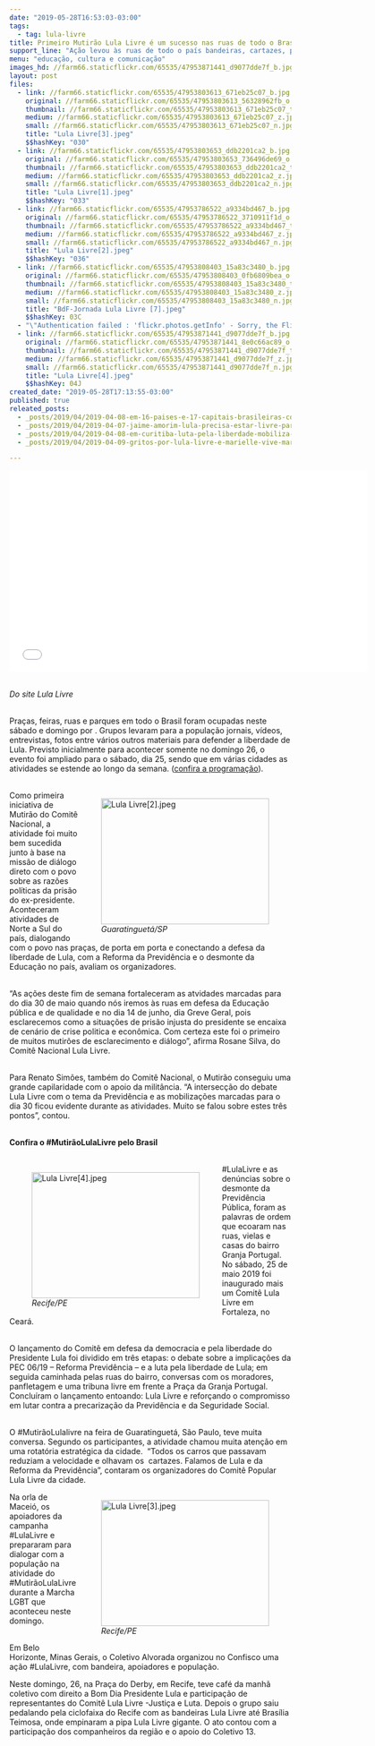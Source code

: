 ```yaml
---
date: "2019-05-28T16:53:03-03:00"
tags:
  - tag: lula-livre
title: Primeiro Mutirão Lula Livre é um sucesso nas ruas de todo o Brasil
support_line: "Ação levou às ruas de todo o país bandeiras, cartazes, panfletos e palavras de ordem Lula Livre"
menu: "educação, cultura e comunicação"
images_hd: //farm66.staticflickr.com/65535/47953871441_d9077dde7f_b.jpg
layout: post
files:
  - link: //farm66.staticflickr.com/65535/47953803613_671eb25c07_b.jpg
    original: //farm66.staticflickr.com/65535/47953803613_56328962fb_o.jpg
    thumbnail: //farm66.staticflickr.com/65535/47953803613_671eb25c07_t.jpg
    medium: //farm66.staticflickr.com/65535/47953803613_671eb25c07_z.jpg
    small: //farm66.staticflickr.com/65535/47953803613_671eb25c07_n.jpg
    title: "Lula Livre[3].jpeg"
    $$hashKey: "030"
  - link: //farm66.staticflickr.com/65535/47953803653_ddb2201ca2_b.jpg
    original: //farm66.staticflickr.com/65535/47953803653_736496de69_o.jpg
    thumbnail: //farm66.staticflickr.com/65535/47953803653_ddb2201ca2_t.jpg
    medium: //farm66.staticflickr.com/65535/47953803653_ddb2201ca2_z.jpg
    small: //farm66.staticflickr.com/65535/47953803653_ddb2201ca2_n.jpg
    title: "Lula Livre[1].jpeg"
    $$hashKey: "033"
  - link: //farm66.staticflickr.com/65535/47953786522_a9334bd467_b.jpg
    original: //farm66.staticflickr.com/65535/47953786522_3710911f1d_o.jpg
    thumbnail: //farm66.staticflickr.com/65535/47953786522_a9334bd467_t.jpg
    medium: //farm66.staticflickr.com/65535/47953786522_a9334bd467_z.jpg
    small: //farm66.staticflickr.com/65535/47953786522_a9334bd467_n.jpg
    title: "Lula Livre[2].jpeg"
    $$hashKey: "036"
  - link: //farm66.staticflickr.com/65535/47953808403_15a83c3480_b.jpg
    original: //farm66.staticflickr.com/65535/47953808403_0fb6809bea_o.jpg
    thumbnail: //farm66.staticflickr.com/65535/47953808403_15a83c3480_t.jpg
    medium: //farm66.staticflickr.com/65535/47953808403_15a83c3480_z.jpg
    small: //farm66.staticflickr.com/65535/47953808403_15a83c3480_n.jpg
    title: "BdF-Jornada Lula Livre [7].jpeg"
    $$hashKey: 03C
  - "\"Authentication failed : 'flickr.photos.getInfo' - Sorry, the Flickr API service is not currently available.\""
  - link: //farm66.staticflickr.com/65535/47953871441_d9077dde7f_b.jpg
    original: //farm66.staticflickr.com/65535/47953871441_8e0c66ac89_o.jpg
    thumbnail: //farm66.staticflickr.com/65535/47953871441_d9077dde7f_t.jpg
    medium: //farm66.staticflickr.com/65535/47953871441_d9077dde7f_z.jpg
    small: //farm66.staticflickr.com/65535/47953871441_d9077dde7f_n.jpg
    title: "Lula Livre[4].jpeg"
    $$hashKey: 04J
created_date: "2019-05-28T17:13:55-03:00"
published: true
releated_posts:
  - _posts/2019/04/2019-04-08-em-16-paises-e-17-capitais-brasileiras-como-foi-o-dia-de-luta-pela-liberdade-de-lula.md
  - _posts/2019/04/2019-04-07-jaime-amorim-lula-precisa-estar-livre-para-trazer-esperanca-e-o-direito-de-sonhar.md
  - _posts/2019/04/2019-04-08-em-curitiba-luta-pela-liberdade-mobiliza-multidao.md
  - _posts/2019/04/2019-04-09-gritos-por-lula-livre-e-marielle-vive-marcam-debate-sobre-democracia-no-teatro-da-reitoria-da-ufpr.md

---
```

<p><iframe allowfullscreen="" frameborder="0" height="360" src="//www.youtube.com/embed/b6l4nYsQjVI" width="640"></iframe></p>

<p><br />
<em>Do site Lula Livre</em></p>

<p><br />
Pra&ccedil;as, feiras, ruas e parques em todo o Brasil foram ocupadas neste s&aacute;bado e domingo por . Grupos levaram para a popula&ccedil;&atilde;o jornais, v&iacute;deos, entrevistas, fotos entre v&aacute;rios outros materiais para defender a liberdade de Lula. Previsto inicialmente para acontecer somente no domingo 26, o evento foi ampliado para o s&aacute;bado, dia 25, sendo que em v&aacute;rias cidades as atividades se estende ao longo da semana. (<a href="https://lulalivre.org.br/comites-de-todo-o-brasil-preparam-o-mutirao-lula-livre/">confira a programa&ccedil;&atilde;o</a>).<br />
&nbsp;</p>

<figure class="image" style="float:right"><img alt="Lula Livre[2].jpeg" height="225" src="//farm66.staticflickr.com/65535/47953786522_a9334bd467_b.jpg" width="300" />
<figcaption><em>Guaratinguet&aacute;/SP</em></figcaption>
</figure>

<p>Como primeira iniciativa de Mutir&atilde;o do Comit&ecirc; Nacional, a atividade foi muito bem sucedida junto &agrave; base na miss&atilde;o de di&aacute;logo direto com o povo sobre as raz&otilde;es pol&iacute;ticas da pris&atilde;o do ex-presidente. Aconteceram atividades de Norte a Sul do pa&iacute;s, dialogando com o povo nas pra&ccedil;as, de porta em porta e conectando a defesa da liberdade de Lula, com a Reforma da Previd&ecirc;ncia e o desmonte da Educa&ccedil;&atilde;o no pa&iacute;s, avaliam os organizadores.<br />
&nbsp;</p>

<p>&ldquo;As a&ccedil;&otilde;es deste fim de semana fortaleceram as atvidades marcadas para do dia 30 de maio quando n&oacute;s iremos &agrave;s ruas em defesa da Educa&ccedil;&atilde;o p&uacute;blica e de qualidade e no dia 14 de junho, dia Greve Geral, pois esclarecemos como a situa&ccedil;&otilde;es de pris&atilde;o injusta do presidente se encaixa de cen&aacute;rio de crise politica e econ&ocirc;mica. Com certeza este foi o primeiro de muitos mutir&otilde;es de esclarecimento e di&aacute;logo&rdquo;, afirma Rosane Silva, do Comit&ecirc; Nacional Lula Livre.<br />
&nbsp;</p>

<p>Para Renato Sim&otilde;es, tamb&eacute;m do Comit&ecirc; Nacional, o Mutir&atilde;o conseguiu uma grande capilaridade com o apoio da milit&acirc;ncia. &ldquo;A intersec&ccedil;&atilde;o do debate Lula Livre com o tema da Previd&ecirc;ncia e as mobiliza&ccedil;&otilde;es marcadas para o dia 30 ficou evidente durante as atividades. Muito se falou sobre estes tr&ecirc;s pontos&rdquo;, contou.<br />
&nbsp;</p>

<p><strong>Confira o #Mutir&atilde;oLulaLivre pelo Brasil</strong><br />
&nbsp;</p>

<figure class="image" style="float:left"><img alt="Lula Livre[4].jpeg" height="225" src="//farm66.staticflickr.com/65535/47953871441_d9077dde7f_b.jpg" width="300" />
<figcaption><em>Recife/PE</em></figcaption>
</figure>

<p>#LulaLivre e as den&uacute;ncias sobre o desmonte da Previd&ecirc;ncia P&uacute;blica, foram as palavras de ordem que ecoaram nas ruas, vielas e casas do bairro Granja Portugal. No s&aacute;bado, 25 de maio 2019 foi inaugurado mais um Comit&ecirc; Lula Livre em Fortaleza, no Cear&aacute;.</p>

<p><br />
O lan&ccedil;amento do Comit&ecirc; em defesa da democracia e pela liberdade do Presidente Lula foi dividido em tr&ecirc;s etapas: o debate sobre a implica&ccedil;&otilde;es da PEC 06/19 &ndash; Reforma Previd&ecirc;ncia &ndash; e a luta pela liberdade de Lula; em seguida caminhada pelas ruas do bairro, conversas com os moradores, panfletagem e uma tribuna livre em frente a Pra&ccedil;a da Granja Portugal. Conclu&iacute;ram o lan&ccedil;amento entoando: Lula Livre e refor&ccedil;ando o compromisso em lutar contra a precariza&ccedil;&atilde;o da Previd&ecirc;ncia e da Seguridade Social.<br />
&nbsp;</p>

<p>O #Mutir&atilde;oLulalivre na feira de Guaratinguet&aacute;, S&atilde;o Paulo, teve muita conversa. Segundo os participantes, a atividade chamou muita aten&ccedil;&atilde;o em uma rotat&oacute;ria estrat&eacute;gica da cidade.&nbsp; &ldquo;Todos os carros que passavam reduziam a velocidade e olhavam os&nbsp; cartazes. Falamos de Lula e da Reforma da Previd&ecirc;ncia&rdquo;, contaram os organizadores do Comit&ecirc; Popular Lula Livre da cidade.</p>

<figure class="image" style="float:right"><img alt="Lula Livre[3].jpeg" height="225" src="//farm66.staticflickr.com/65535/47953803613_671eb25c07_b.jpg" width="300" />
<figcaption><em>Recife/PE</em></figcaption>
</figure>

<p>Na orla de Macei&oacute;, os apoiadores da campanha #LulaLivre e prepararam para dialogar com a popula&ccedil;&atilde;o na atividade do #Mutir&atilde;oLulaLivre durante a Marcha LGBT que aconteceu neste domingo.<br />
&nbsp;</p>

<p>Em Belo Horizonte, Minas Gerais, o Coletivo Alvorada organizou no Confisco uma a&ccedil;&atilde;o #LulaLivre, com bandeira, apoiadores e popula&ccedil;&atilde;o.</p>

<p>Neste domingo, 26, na Pra&ccedil;a do Derby, em Recife, teve caf&eacute; da manh&atilde; coletivo com direito a Bom Dia Presidente Lula e participa&ccedil;&atilde;o de representantes do Comit&ecirc; Lula Livre -Justi&ccedil;a e Luta. Depois o grupo saiu pedalando pela ciclofaixa do Recife com as bandeiras Lula Livre at&eacute; Bras&iacute;lia Teimosa, onde empinaram a pipa Lula Livre gigante. O ato contou com a participa&ccedil;&atilde;o dos companheiros da regi&atilde;o e o apoio do Coletivo 13.</p>
